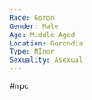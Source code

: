 ```yaml
---
Race: Goron
Gender: Male
Age: Middle Aged
Location: Gorondia
Type: MInor
Sexuality: Asexual
---
```

#npc 

